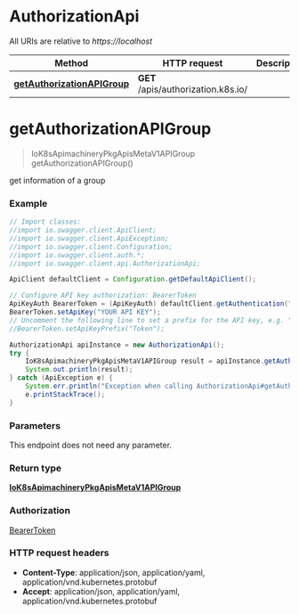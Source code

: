 # AuthorizationApi

All URIs are relative to *https://localhost*

Method | HTTP request | Description
------------- | ------------- | -------------
[**getAuthorizationAPIGroup**](AuthorizationApi.md#getAuthorizationAPIGroup) | **GET** /apis/authorization.k8s.io/ | 


<a name="getAuthorizationAPIGroup"></a>
# **getAuthorizationAPIGroup**
> IoK8sApimachineryPkgApisMetaV1APIGroup getAuthorizationAPIGroup()



get information of a group

### Example
```java
// Import classes:
//import io.swagger.client.ApiClient;
//import io.swagger.client.ApiException;
//import io.swagger.client.Configuration;
//import io.swagger.client.auth.*;
//import io.swagger.client.api.AuthorizationApi;

ApiClient defaultClient = Configuration.getDefaultApiClient();

// Configure API key authorization: BearerToken
ApiKeyAuth BearerToken = (ApiKeyAuth) defaultClient.getAuthentication("BearerToken");
BearerToken.setApiKey("YOUR API KEY");
// Uncomment the following line to set a prefix for the API key, e.g. "Token" (defaults to null)
//BearerToken.setApiKeyPrefix("Token");

AuthorizationApi apiInstance = new AuthorizationApi();
try {
    IoK8sApimachineryPkgApisMetaV1APIGroup result = apiInstance.getAuthorizationAPIGroup();
    System.out.println(result);
} catch (ApiException e) {
    System.err.println("Exception when calling AuthorizationApi#getAuthorizationAPIGroup");
    e.printStackTrace();
}
```

### Parameters
This endpoint does not need any parameter.

### Return type

[**IoK8sApimachineryPkgApisMetaV1APIGroup**](IoK8sApimachineryPkgApisMetaV1APIGroup.md)

### Authorization

[BearerToken](../README.md#BearerToken)

### HTTP request headers

 - **Content-Type**: application/json, application/yaml, application/vnd.kubernetes.protobuf
 - **Accept**: application/json, application/yaml, application/vnd.kubernetes.protobuf

